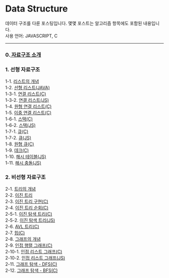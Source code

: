 # Data Structure
데이터 구조를 다룬 포스팅입니다. 몇몇 포스트는 알고리즘 항목에도 포함된 내용입니다.<br/>
사용 언어: JAVASCRIPT, C 

---
### 0.[ 자료구조 소개](https://bamtory29.tistory.com/entry/Data-Structure-%EC%9E%90%EB%A3%8C%EA%B5%AC%EC%A1%B0?category=993790) <br/>

### 1. 선형 자료구조
1-1. [리스트의 개념](https://bamtory29.tistory.com/entry/Data-Structure-%EB%A6%AC%EC%8A%A4%ED%8A%B8-List?category=993790) <br/>
1-2. [선형 리스트(JAVA)](https://bamtory29.tistory.com/entry/Data-Structure-%EC%84%A0%ED%98%95-%EB%A6%AC%EC%8A%A4%ED%8A%B8-Linear-List?category=993790) <br/>
1-3-1. [연결 리스트(C)](https://bamtory29.tistory.com/entry/%EC%97%B0%EA%B2%B0-%EB%A6%AC%EC%8A%A4%ED%8A%B8-Linked-List?category=993790) <br/>
1-3-2. [연결 리스트(JS)](https://bamtory29.tistory.com/entry/Javascript-%EC%97%B0%EA%B2%B0-%EB%A6%AC%EC%8A%A4%ED%8A%B8?category=993790) <br/>
1-4. [원형 연결 리스트(C)](https://bamtory29.tistory.com/entry/%EC%9B%90%ED%98%95-%EC%97%B0%EA%B2%B0-%EB%A6%AC%EC%8A%A4%ED%8A%B8?category=993790) <br/>
1-5. [이중 연결 리스트(C)](https://bamtory29.tistory.com/entry/%EC%9D%B4%EC%A4%91-%EC%97%B0%EA%B2%B0-%EB%A6%AC%EC%8A%A4%ED%8A%B8-Doubly-Linked-List?category=993790) <br/>
1-6-1. [스택(C)](https://bamtory29.tistory.com/entry/%EC%8A%A4%ED%83%9D-Stack?category=993790) <br/>
1-6-2. [스택(JS)](https://bamtory29.tistory.com/entry/Javascript-%EC%8A%A4%ED%83%9D?category=993790) <br/>
1-7-1. [큐(C)](https://bamtory29.tistory.com/entry/%ED%81%90-Queue?category=993790) <br/>
1-7-2. [큐(JS)](https://bamtory29.tistory.com/entry/%ED%81%90?category=993790) <br/>
1-8. [원형 큐(C)](https://bamtory29.tistory.com/entry/%EC%9B%90%ED%98%95-%ED%81%90-Circular-Queue?category=993790) <br/>
1-9. [데크(C)](https://bamtory29.tistory.com/entry/%EB%8D%B0%ED%81%AC-Deque?category=993790) <br/>
1-10. [해시 테이블(JS)](https://bamtory29.tistory.com/entry/Javascript-%ED%95%B4%EC%8B%9C%ED%85%8C%EC%9D%B4%EB%B8%94?category=993790) <br/>
1-11. [해시 충돌(JS)](https://bamtory29.tistory.com/entry/Javascript-%ED%95%B4%EC%8B%9C-%EC%B6%A9%EB%8F%8C%EC%9D%98-%ED%95%B4%EA%B2%B0?category=993790) <br/>


### 2. 비선형 자료구조
2-1. [트리의 개념](https://bamtory29.tistory.com/entry/%ED%8A%B8%EB%A6%AC%EC%9D%98-%EA%B0%9C%EB%85%90-Tree?category=993790) <br/>
2-2. [이진 트리](https://bamtory29.tistory.com/entry/%EC%9D%B4%EC%A7%84-%ED%8A%B8%EB%A6%AC-Binary-Tree?category=993790) <br/>
2-3. [이진 트리 구현(C)](https://bamtory29.tistory.com/entry/%EC%9D%B4%EC%A7%84-%ED%8A%B8%EB%A6%AC-%EA%B5%AC%ED%98%84?category=993790) <br/>
2-4. [이진 트리 순회(C)](https://bamtory29.tistory.com/entry/%EC%9D%B4%EC%A7%84-%ED%8A%B8%EB%A6%AC%EC%9D%98-%EC%88%9C%ED%9A%8C?category=993790) <br/>
2-5-1. [이진 탐색 트리(C)](https://bamtory29.tistory.com/entry/%EC%9D%B4%EC%A7%84-%ED%83%90%EC%83%89-%ED%8A%B8%EB%A6%AC?category=993790) <br/>
2-5-2. [이진 탐색 트리(JS)](https://bamtory29.tistory.com/entry/Javascript-%EC%9D%B4%EC%A7%84-%ED%83%90%EC%83%89-%ED%8A%B8%EB%A6%AC?category=993790) <br/>
2-6. [AVL 트리(C)](https://bamtory29.tistory.com/entry/AVL-%ED%8A%B8%EB%A6%AC?category=993790) <br/>
2-7. [힙(C)](https://bamtory29.tistory.com/entry/%ED%9E%99-Heap?category=993790) <br/>
2-8. [그래프의 개념](https://bamtory29.tistory.com/entry/%EA%B7%B8%EB%9E%98%ED%94%84-Graph?category=993790) <br/>
2-9. [인접 행렬 그래프(C)](https://bamtory29.tistory.com/entry/%EA%B7%B8%EB%9E%98%ED%94%84-%EA%B5%AC%ED%98%84-1-%EC%9D%B8%EC%A0%91-%ED%96%89%EB%A0%AC%EB%A1%9C-%EA%B7%B8%EB%9E%98%ED%94%84-%EA%B5%AC%ED%98%84%ED%95%98%EA%B8%B0?category=993790) <br/>
2-10-1. [인접 리스트 그래프(C)](https://bamtory29.tistory.com/entry/%EA%B7%B8%EB%9E%98%ED%94%84-%EA%B5%AC%ED%98%842-%EC%9D%B8%EC%A0%91-%EB%A6%AC%EC%8A%A4%ED%8A%B8%EB%A1%9C-%EA%B7%B8%EB%9E%98%ED%94%84-%EA%B5%AC%ED%98%84%ED%95%98%EA%B8%B0?category=993790) <br/>
2-10-2. [인접 리스트 그래프(JS)](https://bamtory29.tistory.com/entry/Javascript-%EA%B7%B8%EB%9E%98%ED%94%84?category=993790) <br/>
2-11. [그래프 탐색 - DFS(C)](https://bamtory29.tistory.com/entry/%EA%B7%B8%EB%9E%98%ED%94%84-%ED%83%90%EC%83%89-%EA%B9%8A%EC%9D%B4-%EC%9A%B0%EC%84%A0-%ED%83%90%EC%83%89-DFS?category=993790) <br/>
2-12. [그래프 탐색 - BFS(C)](https://bamtory29.tistory.com/entry/%EA%B7%B8%EB%9E%98%ED%94%84-%ED%83%90%EC%83%89-%EB%84%88%EB%B9%84-%EC%9A%B0%EC%84%A0-%ED%83%90%EC%83%89-BFS?category=993790) <br/>
